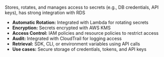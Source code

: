 Stores, rotates, and manages access to secrets (e.g., DB credentials, API keys), has strong integration with RDS
- **Automatic Rotation:** Integrated with Lambda for rotating secrets
- **Encryption:** Secrets encrypted with AWS KMS
- **Access Control:** IAM policies and resource policies to restrict access
- **Audit:** Integrated with CloudTrail for logging access
- **Retrieval:** SDK, CLI, or environment variables using API calls
- **Use cases:** Secure storage of credentials, tokens, and API keys